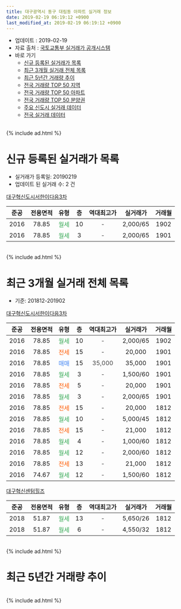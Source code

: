 ```yaml
---
title: 대구광역시 동구 대림동 아파트 실거래 정보
date: 2019-02-19 06:19:12 +0900
last_modified_at: 2019-02-19 06:19:12 +0900
---
```


* 업데이트 : 2019-02-19
* 자료 출처 : [국토교통부 실거래가 공개시스템](http://rt.molit.go.kr)
* 바로 가기
    * [신규 등록된 실거래가 목록](#신규-등록된-실거래가-목록)
    * [최근 3개월 실거래 전체 목록](#최근-3개월-실거래-전체-목록)
    * [최근 5년간 거래량 추이](#최근-5년간-거래량-추이)
    * [전국 거래량 TOP 50 지역](https://ayogom.github.io/apt-trade-info/최근-3개월-전국에서-가장-거래가-많이-발생한-지역)
    * [전국 거래량 TOP 50 아파트](https://ayogom.github.io/apt-trade-info/최근-3개월-전국에서-가장-거래가-많이-발생한-아파트)
    * [전국 거래량 TOP 50 분양권](https://ayogom.github.io/apt-trade-info/최근-3개월-전국에서-가장-거래가-많이-발생한-분양권)
    * [주요 신도시 실거래 데이터](https://ayogom.github.io/apt-trade-info/주요-신도시)
    * [전국 실거래 데이터](https://ayogom.github.io/apt-trade-info/전국)
<br>
{% include ad.html %}
<br>

# 신규 등록된 실거래가 목록
* 실거래가 등록일: 20190219
* 업데이트 된 실거래 수: 2 건


[대구혁신도시서한이다음3차](https://search.naver.com/search.naver?query=%EB%8C%80%EA%B5%AC%EA%B4%91%EC%97%AD%EC%8B%9C+%EB%8F%99%EA%B5%AC+%EB%8C%80%EB%A6%BC%EB%8F%99+%EB%8C%80%EA%B5%AC%ED%98%81%EC%8B%A0%EB%8F%84%EC%8B%9C%EC%84%9C%ED%95%9C%EC%9D%B4%EB%8B%A4%EC%9D%8C3%EC%B0%A8)

|준공|전용면적|유형|층|역대최고가|실거래가|거래월|
|:---:|:---:|:---:|:---:|:---:|:---:|:---:|
|2016|78.85|<span style="color:#34a853">월세</span>|10|<span style="color:#444444">-</span>|2,000/65|1902|
|2016|78.85|<span style="color:#34a853">월세</span>|3|<span style="color:#444444">-</span>|2,000/65|1901|


<br>
{% include ad.html %}
<br>

# 최근 3개월 실거래 전체 목록
* 기준: 201812-201902


[대구혁신도시서한이다음3차](https://search.naver.com/search.naver?query=%EB%8C%80%EA%B5%AC%EA%B4%91%EC%97%AD%EC%8B%9C+%EB%8F%99%EA%B5%AC+%EB%8C%80%EB%A6%BC%EB%8F%99+%EB%8C%80%EA%B5%AC%ED%98%81%EC%8B%A0%EB%8F%84%EC%8B%9C%EC%84%9C%ED%95%9C%EC%9D%B4%EB%8B%A4%EC%9D%8C3%EC%B0%A8)

|준공|전용면적|유형|층|역대최고가|실거래가|거래월|
|:---:|:---:|:---:|:---:|:---:|:---:|:---:|
|2016|78.85|<span style="color:#34a853">월세</span>|10|<span style="color:#444444">-</span>|2,000/65|1902|
|2016|78.85|<span style="color:#ff5a00">전세</span>|15|<span style="color:#444444">-</span>|20,000|1901|
|2016|78.85|<span style="color:#4285f3">매매</span>|15|<span style="color:#444444">35,000</span>|35,000|1901|
|2016|78.85|<span style="color:#34a853">월세</span>|3|<span style="color:#444444">-</span>|1,500/60|1901|
|2016|78.85|<span style="color:#ff5a00">전세</span>|5|<span style="color:#444444">-</span>|20,000|1901|
|2016|78.85|<span style="color:#34a853">월세</span>|3|<span style="color:#444444">-</span>|2,000/65|1901|
|2016|78.85|<span style="color:#ff5a00">전세</span>|15|<span style="color:#444444">-</span>|20,000|1812|
|2016|78.85|<span style="color:#34a853">월세</span>|10|<span style="color:#444444">-</span>|5,000/45|1812|
|2016|78.85|<span style="color:#ff5a00">전세</span>|15|<span style="color:#444444">-</span>|21,000|1812|
|2016|78.85|<span style="color:#34a853">월세</span>|4|<span style="color:#444444">-</span>|1,000/60|1812|
|2016|78.85|<span style="color:#34a853">월세</span>|12|<span style="color:#444444">-</span>|2,000/60|1812|
|2016|78.85|<span style="color:#ff5a00">전세</span>|13|<span style="color:#444444">-</span>|21,000|1812|
|2016|74.67|<span style="color:#34a853">월세</span>|12|<span style="color:#444444">-</span>|1,500/60|1812|

[대구혁신센텀힐즈](https://search.naver.com/search.naver?query=%EB%8C%80%EA%B5%AC%EA%B4%91%EC%97%AD%EC%8B%9C+%EB%8F%99%EA%B5%AC+%EB%8C%80%EB%A6%BC%EB%8F%99+%EB%8C%80%EA%B5%AC%ED%98%81%EC%8B%A0%EC%84%BC%ED%85%80%ED%9E%90%EC%A6%88)

|준공|전용면적|유형|층|역대최고가|실거래가|거래월|
|:---:|:---:|:---:|:---:|:---:|:---:|:---:|
|2018|51.87|<span style="color:#34a853">월세</span>|13|<span style="color:#444444">-</span>|5,650/26|1812|
|2018|51.87|<span style="color:#34a853">월세</span>|6|<span style="color:#444444">-</span>|4,550/32|1812|


<br>
{% include ad.html %}
<br>

# 최근 5년간 거래량 추이


<div style="width:100%;">
    <canvas id="deal_progress" height="200"></canvas>
</div>

<script>
new Chart(document.getElementById("deal_progress"), {
    type: 'line',
    data: {
        labels: ['201402','201403','201404','201405','201406','201407','201408','201409','201410','201411','201412','201501','201502','201503','201504','201505','201506','201507','201508','201509','201510','201511','201512','201601','201602','201603','201604','201605','201606','201607','201608','201609','201610','201611','201612','201701','201702','201703','201704','201705','201706','201707','201708','201709','201710','201711','201712','201801','201802','201803','201804','201805','201806','201807','201808','201809','201810','201811','201812','201901','201902'],
        datasets: [{
            label: '매매',
            pointRadius: 1,
            data: [0, 0, 0, 0, 0, 0, 0, 0, 0, 0, 0, 0, 0, 0, 0, 0, 0, 0, 0, 0, 0, 0, 0, 0, 0, 0, 0, 0, 0, 0, 0, 1, 1, 1, 0, 1, 0, 1, 0, 0, 0, 0, 0, 2, 0, 1, 2, 0, 1, 0, 0, 2, 0, 0, 0, 3, 1, 1, 0, 1, 0],
            borderColor: "rgba(255, 201, 14, 1)",
            backgroundColor: "rgba(255, 201, 14, 0.5)",
            fill: false,
            lineTension: 0
        },{
            label: '전월세',
            pointRadius: 1,
            data: [0, 0, 0, 0, 0, 0, 0, 0, 0, 0, 0, 0, 0, 0, 0, 0, 0, 0, 0, 0, 0, 0, 0, 0, 0, 0, 0, 2, 10, 16, 31, 19, 1, 3, 3, 1, 2, 1, 3, 1, 1, 2, 4, 3, 1, 3, 1, 3, 46, 39, 14, 7, 13, 11, 12, 7, 13, 7, 9, 4, 1],
            borderColor: "rgba(0, 141, 185, 1)",
            backgroundColor: "rgba(0, 141, 185, 0.5)",
            fill: false,
            lineTension: 0
        }
        ]
    },
    options: {
        responsive: true,
        title: {
            display: false
        },
        tooltips: {
            mode: 'index',
            intersect: false
        },
        hover: {
            mode: 'nearest',
            intersect: true
        },
        scales: {
            xAxes: [{
                display: true,
                scaleLabel: {
                    display: true,
                    labelString: '년/월'
                }
            }],
            yAxes: [{
                display: true,
                ticks: {
                    suggestedMin: 0,
                },
                scaleLabel: {
                    display: true,
                    labelString: '실거래 수'
                }
            }]
        }
    }
});

</script>


<br>
{% include ad.html %}
<br>

